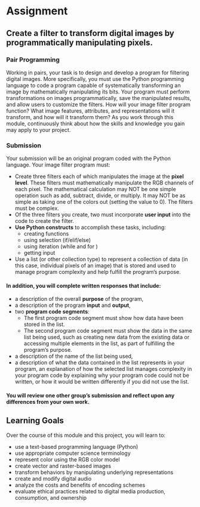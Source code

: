 # Assignment
## Create a filter to transform digital images by programmatically manipulating pixels.
### Pair Programming
Working in pairs, your task is to design and develop a program for filtering digital images. More specifically, you must use the Python programming language to code a program capable of systematically transforming an image by mathematically manipulating its bits. Your program must perform transformations on images programmatically, save the manipulated results, and allow users to customize the filters. How will your image filter program function? What image features, attributes, and representations will it transform, and how will it transform them? As you work through this module, continuously think about how the skills and knowledge you gain may apply to your project.

### Submission

Your submission will be an original program coded with the Python language.
Your image filter program must:
- Create three filters each of which manipulates the image at the **pixel level**. These filters must mathematically manipulate the RGB channels of each pixel. The mathematical calculation may NOT be one simple operation such as add, subtract, divide, or multiply. It may NOT be as simple as taking one of the colors out (setting the value to 0). The filters must be complex.
- Of the three filters you create, two must incorporate **user input** into the code to create the filter.
- **Use Python constructs** to accomplish these tasks, including:
  - creating functions
  - using selection (if/elif/else)
  - using iteration (while and for )
  - getting input
- Use a list (or other collection type) to represent a collection of data (in this case, individual pixels of an image) that is stored and used to manage program complexity and help fulfill the program’s purpose.
  
#### In addition, you will complete written responses that include:
- a description of the overall **purpose** of the program,
- a description of the program **input** and **output**,
- two **program code segments**:
  - The first program code segment must show how data have been stored in the list.
  - The second program code segment must show the data in the same list being used, such as creating new data from the existing data or accessing multiple elements in the list, as part of fulfilling the program’s purpose.
- a description of the name of the list being used,
- a description of what the data contained in the list represents in your program,
an explanation of how the selected list manages complexity in your program code by explaining why your program code could not be written, or how it would be written differently if you did not use the list.
#### You will review one other group’s submission and reflect upon any differences from your own work.
## Learning Goals
Over the course of this module and this project, you will learn to:
- use a text-based programming language (Python)
- use appropriate computer science terminology
- represent color using the RGB color model
- create vector and raster-based images
- transform behaviors by manipulating underlying representations
- create and modify digital audio
- analyze the costs and benefits of encoding schemes
- evaluate ethical practices related to digital media production, consumption, and ownership

